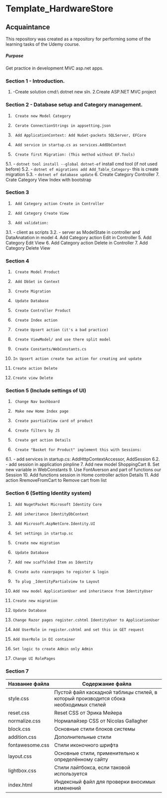 # Template_HardwareStore

## Acquaintance
This repository was created as a repository for performing some of the learning tasks of the Udemy course.

##### Purpose
Get practice in development MVC asp.net apps.

### Section 1 - Introduction.
1. -Create solution cmd:\ dotnet new sln.
2.Create ASP.NET MVC project

### Section 2 - Database setup and Category management.

1.		Create new Model Category
2.		Cerate ConnectionStrings in appsetting.json
3.		Add ApplicationContext: Add NuGet-packets SQLServer, EFCore
4.		Add service in startup.cs as services.AddDbContext
5.		Create first Migration: (This method without EF.Tools)
5.1.		- `dotnet tool install --global dotnet-ef` install cmd tool (if not used before)
5.2.		- `dotnet ef migrations add Add_Table_Category`- this is create migration
5.3.		- `dotnet ef database update`
6.		Create Category Controller
7.		Crate Category View Index with bootstrap

### Section 3

1.		Add Category action Create in Controller
2.		Add Category Create View
3.		Add validation:
3.1.		- client as scripts
3.2. 		- server as ModelState in controller and DataAnatation in model
4.		Add Category action Edit in Controller
5.		Add Category Edit View
6.		Add Category action Delete in Controller
7.		Add Category Delete View
	
### Section 4

1.		Create Model Product
2.		Add DbSet in Context
3.		Create Migration
4.		Update Database
5.		Create Controller Product
6.		Create Index action
7. 		Create Upsert action (it's a bad practice)
8.		Create ViewModel/ and use there split model
9.  	Create Constants/WebConstants.cs
10.		In Upsert action create two action for creating and update
11.		Create action Delete
12. 	Create view Delete

### Section 5 (Include settings of UI)
		
1.		Change Nav bashboard
2.		Make new Home Index page
3.		Create pasrtialView card of product
4.		Create filters by JS
5.		Create get action Details   
6.  	Create "Basket for Product" implement this with Sessions:
6.1. 		- add services in startup.cs: AddHttpContextAccessor, AddSession
6.2.		- add session in application pinpline
7.		Add new model ShoppingCart
8. 		Set new variable in WebConstants
9. 		Use FontAverson and part of functions our Session
10. 	Add functions session in Home controller action Details
11. 	Add action RremoveFromCart to Remove cart from list

### Section 6 (Setting Identity system)
		
1.		Add NugetPacket Microsoft Identity Core
2.		Add inheritance IdentityDbContext
3.		Add Microsoft.AspNetCore.Identity.UI   
4.		Set settings in startup.sc
5.		Create new migration
6.  	Update Database
7.		Add new scaffolded Item as Identity 
8.		Create auto razerpages to register & login
9. 		To plug _IdentityPartialview to Layout
10. 	Add new model ApplicationUser and inheritance from IdentityUser
11.		Create new migration
12.		Update Database
13.		Change Razor pages register.cshtml IdentityUser to ApplicationUser
14. 	Add UserRole in register.cshtml and set this in GET request
15. 	Add UserRole in DI container
16.		Set logic to create Admin only Admin
17.		Change UI RolePages

### Section 7 

Название файла  | Содержание файла
----------------|----------------------
style.css       | Пустой файл каскадной таблицы стилей, в который производится сбока необходимых стилей
reset.css       | Reset CSS от Эрика Мейера
normalize.css   | Нормалайзер CSS от Nicolas Gallagher
block.css       | Основные стили блоков системы
addition.css    | Дополнительные стили
fontawesome.css | Стили иконочного шрифта
layout.css      | Основные стили, применительно к определённому сайту
lightbox.css    | Стили лайтбокса, если таковой используется
index.html      | Индексный файл для проверки вносимых изменений
